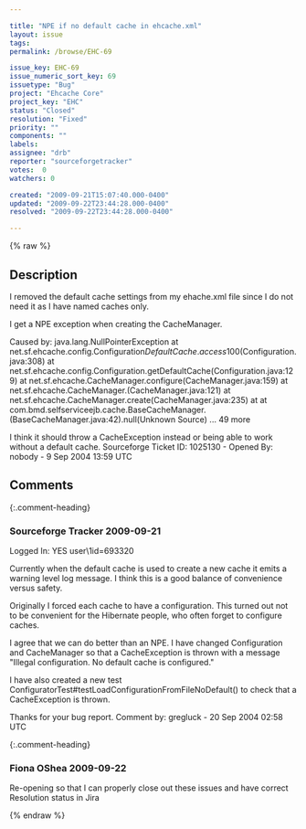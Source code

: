 ```yaml
---

title: "NPE if no default cache in ehcache.xml"
layout: issue
tags: 
permalink: /browse/EHC-69

issue_key: EHC-69
issue_numeric_sort_key: 69
issuetype: "Bug"
project: "Ehcache Core"
project_key: "EHC"
status: "Closed"
resolution: "Fixed"
priority: ""
components: ""
labels: 
assignee: "drb"
reporter: "sourceforgetracker"
votes:  0
watchers: 0

created: "2009-09-21T15:07:40.000-0400"
updated: "2009-09-22T23:44:28.000-0400"
resolved: "2009-09-22T23:44:28.000-0400"

---
```




{% raw %}



## Description

<div markdown="1" class="description">

I removed the default cache settings from my ehache.xml
file since I do not need it as I have named caches only.

<!--    <defaultCache
        maxElementsInMemory="0"
        eternal="false"
        timeToIdleSeconds="0"
        timeToLiveSeconds="0"
        overflowToDisk="false" />-->

 <cache name="dao" 
     maxElementsInMemory="1000" 
     eternal="false" 
     timeToIdleSeconds="300" 
     timeToLiveSeconds="600" 
     overflowToDisk="false" />

I get a NPE exception when creating the CacheManager.

Caused by: java.lang.NullPointerException
 at
net.sf.ehcache.config.Configuration$DefaultCache.access$100(Configuration.java:308)
 at
net.sf.ehcache.config.Configuration.getDefaultCache(Configuration.java:129)
 at
net.sf.ehcache.CacheManager.configure(CacheManager.java:159)
 at
net.sf.ehcache.CacheManager.<init>(CacheManager.java:121)
 at
net.sf.ehcache.CacheManager.create(CacheManager.java:235)
 at  at
com.bmd.selfserviceejb.cache.BaseCacheManager.<clinit>(BaseCacheManager.java:42).null(Unknown
Source)
 ... 49 more


I think it should throw a CacheException instead or
being able to work without a default cache.
Sourceforge Ticket ID: 1025130 - Opened By: nobody - 9 Sep 2004 13:59 UTC

</div>

## Comments


{:.comment-heading}
### **Sourceforge Tracker** <span class="date">2009-09-21</span>

<div markdown="1" class="comment">

Logged In: YES 
user\1id=693320

Currently when the default cache is used to create a new cache it emits a 
warning level log message. I think this is a good balance of convenience 
versus safety.

Originally I forced each cache to have a configuration. This turned out 
not to be convenient for the Hibernate people, who often forget to 
configure caches.

I agree that we can do better than an NPE. I have changed Configuration 
and CacheManager so that a CacheException is thrown with a message 
"Illegal configuration. No default cache is configured."

I have also created a new test 
ConfiguratorTest#testLoadConfigurationFromFileNoDefault() to check that 
a CacheException is thrown.

Thanks for your bug report.
Comment by: gregluck - 20 Sep 2004 02:58 UTC

</div>


{:.comment-heading}
### **Fiona OShea** <span class="date">2009-09-22</span>

<div markdown="1" class="comment">

Re-opening so that I can properly close out these issues and have correct Resolution status in Jira

</div>



{% endraw %}
